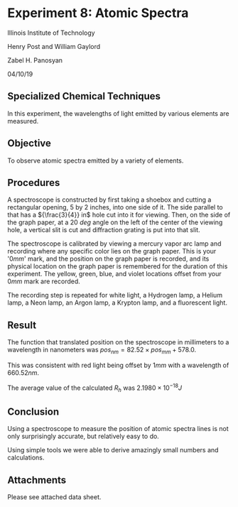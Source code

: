 <script type="text/javascript"
src="https://cdnjs.cloudflare.com/ajax/libs/mathjax/2.7.4/MathJax.js?config=TeX-AMS_HTML-full"></script>

<!-- https://www.tablesgenerator.com/markdown_tables# -->

# Experiment 8: Atomic Spectra

Illinois Institute of Technology

Henry Post and William Gaylord

Zabel H. Panosyan

04/10/19

## Specialized Chemical Techniques

In this experiment, the wavelengths of light emitted by various elements are
measured.

## Objective

To observe atomic spectra emitted by a variety of elements.

## Procedures

A spectroscope is constructed by first taking a shoebox and cutting a
rectangular opening, 5 by 2 inches, into one side of it. The side parallel to
that has a ${\frac{3}{4}} in$ hole cut into it for viewing. Then, on the side of
the graph paper, at a $20\ deg$ angle on the left of the center of the viewing
hole, a vertical slit is cut and diffraction grating is put into that slit.

The spectroscope is calibrated by viewing a mercury vapor arc lamp and recording
where any specific color lies on the graph paper. This is your '$0mm$' mark, and
the position on the graph paper is recorded, and its physical location on the
graph paper is remembered for the duration of this experiment. The yellow,
green, blue, and violet locations offset from your $0mm$ mark are recorded.

The recording step is repeated for white light, a Hydrogen lamp, a Helium lamp,
a Neon lamp, an Argon lamp, a Krypton lamp, and a fluorescent light.

## Result

The function that translated position on the spectroscope in millimeters to a
wavelength in nanometers was $pos_{nm} = 82.52 \times pos_{mm} + 578.0$.

This was consistent with red light being  offset by $1mm$ with a wavelength of
$660.52nm$.

The average value of the calculated $R_h$ was $2.1980 \times 10^{-18} J$

## Conclusion

Using a spectroscope to measure the position of atomic spectra lines is not only
surprisingly accurate, but relatively easy to do.

Using simple tools we were able to derive amazingly small numbers and
calculations.

## Attachments

Please see attached data sheet.
